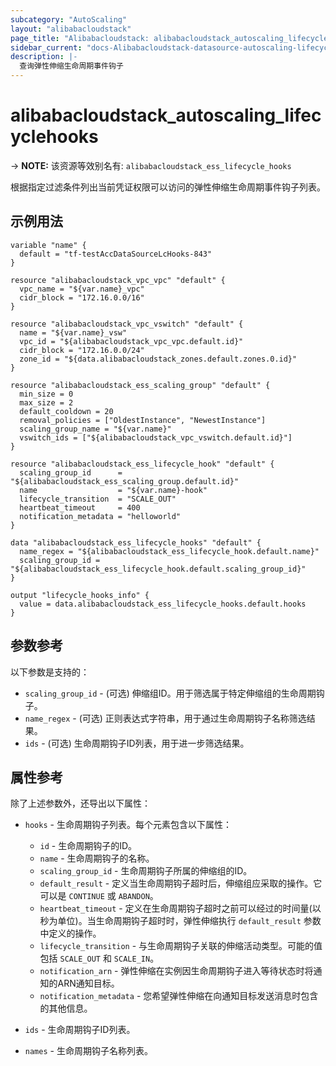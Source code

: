 ```yaml
---
subcategory: "AutoScaling"
layout: "alibabacloudstack"
page_title: "Alibabacloudstack: alibabacloudstack_autoscaling_lifecyclehooks"
sidebar_current: "docs-Alibabacloudstack-datasource-autoscaling-lifecyclehooks"
description: |- 
  查询弹性伸缩生命周期事件钩子
---
```


# alibabacloudstack_autoscaling_lifecyclehooks
-> **NOTE:** 该资源等效别名有: `alibabacloudstack_ess_lifecycle_hooks`

根据指定过滤条件列出当前凭证权限可以访问的弹性伸缩生命周期事件钩子列表。

## 示例用法

```hcl
variable "name" {
  default = "tf-testAccDataSourceLcHooks-843"
}

resource "alibabacloudstack_vpc_vpc" "default" {
  vpc_name = "${var.name}_vpc"
  cidr_block = "172.16.0.0/16"
}

resource "alibabacloudstack_vpc_vswitch" "default" {
  name = "${var.name}_vsw"
  vpc_id = "${alibabacloudstack_vpc_vpc.default.id}"
  cidr_block = "172.16.0.0/24"
  zone_id = "${data.alibabacloudstack_zones.default.zones.0.id}"
}

resource "alibabacloudstack_ess_scaling_group" "default" {
  min_size = 0
  max_size = 2
  default_cooldown = 20
  removal_policies = ["OldestInstance", "NewestInstance"]
  scaling_group_name = "${var.name}"
  vswitch_ids = ["${alibabacloudstack_vpc_vswitch.default.id}"]
}

resource "alibabacloudstack_ess_lifecycle_hook" "default" {
  scaling_group_id      = "${alibabacloudstack_ess_scaling_group.default.id}"
  name                  = "${var.name}-hook"
  lifecycle_transition  = "SCALE_OUT"
  heartbeat_timeout     = 400
  notification_metadata = "helloworld"
}

data "alibabacloudstack_ess_lifecycle_hooks" "default" {
  name_regex = "${alibabacloudstack_ess_lifecycle_hook.default.name}"
  scaling_group_id = "${alibabacloudstack_ess_lifecycle_hook.default.scaling_group_id}"
}

output "lifecycle_hooks_info" {
  value = data.alibabacloudstack_ess_lifecycle_hooks.default.hooks
}
```

## 参数参考

以下参数是支持的：

* `scaling_group_id` - (可选) 伸缩组ID。用于筛选属于特定伸缩组的生命周期钩子。
* `name_regex` - (可选) 正则表达式字符串，用于通过生命周期钩子名称筛选结果。
* `ids` - (可选) 生命周期钩子ID列表，用于进一步筛选结果。

## 属性参考

除了上述参数外，还导出以下属性：

* `hooks` - 生命周期钩子列表。每个元素包含以下属性：
  * `id` - 生命周期钩子的ID。
  * `name` - 生命周期钩子的名称。
  * `scaling_group_id` - 生命周期钩子所属的伸缩组的ID。
  * `default_result` - 定义当生命周期钩子超时后，伸缩组应采取的操作。它可以是 `CONTINUE` 或 `ABANDON`。
  * `heartbeat_timeout` - 定义在生命周期钩子超时之前可以经过的时间量(以秒为单位)。当生命周期钩子超时时，弹性伸缩执行 `default_result` 参数中定义的操作。
  * `lifecycle_transition` - 与生命周期钩子关联的伸缩活动类型。可能的值包括 `SCALE_OUT` 和 `SCALE_IN`。
  * `notification_arn` - 弹性伸缩在实例因生命周期钩子进入等待状态时将通知的ARN通知目标。
  * `notification_metadata` - 您希望弹性伸缩在向通知目标发送消息时包含的其他信息。

* `ids` - 生命周期钩子ID列表。
* `names` - 生命周期钩子名称列表。
